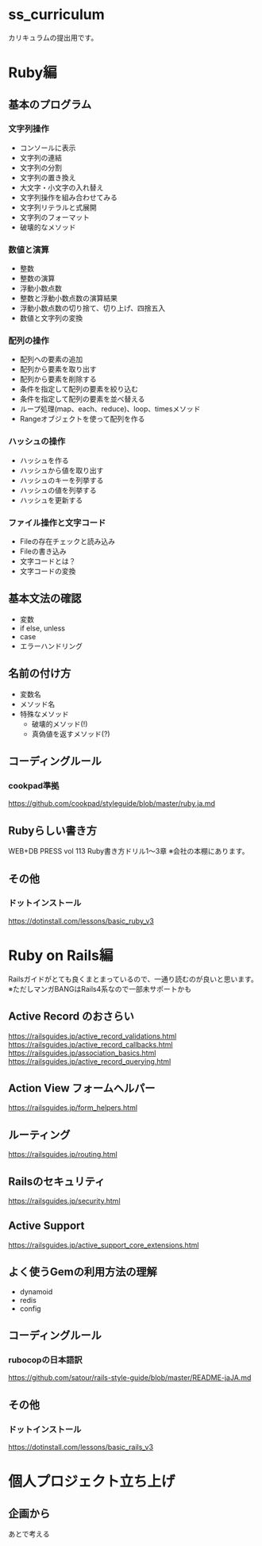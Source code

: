 # ss_curriculum
カリキュラムの提出用です。

# Ruby編

## 基本のプログラム

### 文字列操作

- コンソールに表示
- 文字列の連結
- 文字列の分割
- 文字列の置き換え
- 大文字・小文字の入れ替え
- 文字列操作を組み合わせてみる
- 文字列リテラルと式展開
- 文字列のフォーマット
- 破壊的なメソッド

### 数値と演算

- 整数
- 整数の演算
- 浮動小数点数
- 整数と浮動小数点数の演算結果
- 浮動小数点数の切り捨て、切り上げ、四捨五入
- 数値と文字列の変換

### 配列の操作

- 配列への要素の追加
- 配列から要素を取り出す
- 配列から要素を削除する
- 条件を指定して配列の要素を絞り込む
- 条件を指定して配列の要素を並べ替える
- ループ処理(map、each、reduce)、loop、timesメソッド
- Rangeオブジェクトを使って配列を作る

### ハッシュの操作

- ハッシュを作る
- ハッシュから値を取り出す
- ハッシュのキーを列挙する
- ハッシュの値を列挙する
- ハッシュを更新する

### ファイル操作と文字コード

- Fileの存在チェックと読み込み
- Fileの書き込み
- 文字コードとは？
- 文字コードの変換

## 基本文法の確認

- 変数
- if else, unless
- case
- エラーハンドリング

## 名前の付け方

- 変数名
- メソッド名
- 特殊なメソッド
  - 破壊的メソッド(!)
  - 真偽値を返すメソッド(?)

## コーディングルール

### cookpad準拠

https://github.com/cookpad/styleguide/blob/master/ruby.ja.md

## Rubyらしい書き方

WEB+DB PRESS vol 113
Ruby書き方ドリル1〜3章
※会社の本棚にあります。

## その他

### ドットインストール
https://dotinstall.com/lessons/basic_ruby_v3


# Ruby on Rails編

Railsガイドがとても良くまとまっているので、一通り読むのが良いと思います。
※ただしマンガBANGはRails4系なので一部未サポートかも

## Active Record のおさらい

https://railsguides.jp/active_record_validations.html
https://railsguides.jp/active_record_callbacks.html
https://railsguides.jp/association_basics.html
https://railsguides.jp/active_record_querying.html

## Action View フォームヘルパー

https://railsguides.jp/form_helpers.html

## ルーティング

https://railsguides.jp/routing.html

## Railsのセキュリティ

https://railsguides.jp/security.html

## Active Support

https://railsguides.jp/active_support_core_extensions.html

## よく使うGemの利用方法の理解

- dynamoid
- redis
- config

## コーディングルール

### rubocopの日本語訳

https://github.com/satour/rails-style-guide/blob/master/README-jaJA.md

## その他

### ドットインストール
https://dotinstall.com/lessons/basic_rails_v3

# 個人プロジェクト立ち上げ

## 企画から

あとで考える
